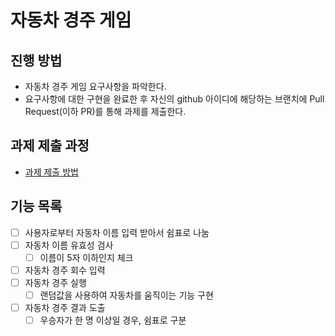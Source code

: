 # 자동차 경주 게임
## 진행 방법
* 자동차 경주 게임 요구사항을 파악한다.
* 요구사항에 대한 구현을 완료한 후 자신의 github 아이디에 해당하는 브랜치에 Pull Request(이하 PR)를 통해 과제를 제출한다.

## 과제 제출 과정
* [과제 제출 방법](https://github.com/next-step/nextstep-docs/tree/master/precourse)


## 기능 목록

- [ ] 사용자로부터 자동차 이름 입력 받아서 쉼표로 나눔
- [ ] 자동차 이름 유효성 검사
  - [ ] 이름이 5자 이하인지 체크
- [ ] 자동차 경주 회수 입력
- [ ] 자동차 경주 실행
  - [ ] 랜덤값을 사용하여 자동차를 움직이는 기능 구현
- [ ] 자동차 경주 결과 도출
  - [ ] 우승자가 한 명 이상일 경우, 쉼표로 구분